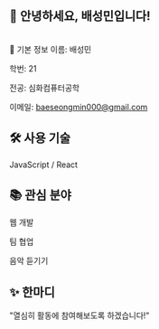 <h2>👋 안녕하세요, 배성민입니다! </h2> <br>
📌 기본 정보
이름: 배성민

학번: 21

전공: 심화컴퓨터공학

이메일: baeseongmin000@gmail.com

<h2>🛠️ 사용 기술</h2>
JavaScript / React

<h2>📚 관심 분야</h2>
웹 개발

팀 협업

음악 듣기기

<h2>✨ 한마디</h2>
"열심히 활동에 참여해보도록 하겠습니다!"